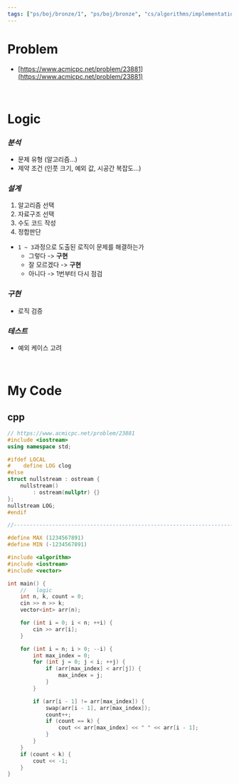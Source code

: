 ```yaml
---
tags: ["ps/boj/bronze/1", "ps/boj/bronze", "cs/algorithms/implementation/ps","cs/algorithms/sorting/ps","cs/algorithms/simulation/ps"]
---
```


# Problem
- [https://www.acmicpc.net/problem/23881](https://www.acmicpc.net/problem/23881)

<br/>

# Logic

### *분석*
- 문제 유형 (알고리즘...)
- 제약 조건 (인풋 크기, 예외 값, 시공간 복잡도...)

### *설계*
1. 알고리즘 선택
2. 자료구조 선택
3. 수도 코드 작성
4. 정합판단
  - `1 ~ 3`과정으로 도출된 로직이 문제를 해결하는가
    - 그렇다 -> **구현**
    - 잘 모르겠다 -> **구현**
    - 아니다 -> 1번부터 다시 점검

### *구현*
- 로직 검증

### *테스트*
- 예외 케이스 고려

<br/>

# My Code
## cpp
```cpp title="boj/23881.cpp"
// https://www.acmicpc.net/problem/23881
#include <iostream>
using namespace std;

#ifdef LOCAL
#    define LOG clog
#else
struct nullstream : ostream {
    nullstream()
        : ostream(nullptr) {}
};
nullstream LOG;
#endif

//--------------------------------------------------------------------------------------------------

#define MAX (1234567891)
#define MIN (-1234567891)

#include <algorithm>
#include <iostream>
#include <vector>

int main() {
    //   logic
    int n, k, count = 0;
    cin >> n >> k;
    vector<int> arr(n);

    for (int i = 0; i < n; ++i) {
        cin >> arr[i];
    }

    for (int i = n; i > 0; --i) {
        int max_index = 0;
        for (int j = 0; j < i; ++j) {
            if (arr[max_index] < arr[j]) {
                max_index = j;
            }
        }

        if (arr[i - 1] != arr[max_index]) {
            swap(arr[i - 1], arr[max_index]);
            count++;
            if (count == k) {
                cout << arr[max_index] << " " << arr[i - 1];
            }
        }
    }
    if (count < k) {
        cout << -1;
    }
}

```
